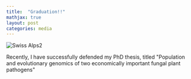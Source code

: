 ```yaml
---
title:  "Graduation!!"
mathjax: true
layout: post
categories: media
---
```


![Swiss Alps2](https://transevo.de/storage/305/conversions/PXL_20240111_115729426-lg.jpg)

Recently, I have successfully defended my PhD thesis, titled "Population and evolutionary genomics of two economically important fungal plant pathogens"

